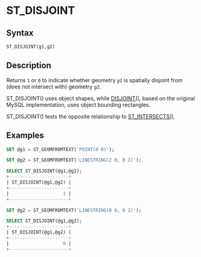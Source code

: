 # ST_DISJOINT

## Syntax

```sql
ST_DISJOINT(g1,g2)
```

## Description

Returns `1` or `0` to indicate whether geometry <em>`g1`</em> is spatially disjoint from
(does not intersect with) geometry <em>`g2`</em>.

ST_DISJOINT() uses object shapes, while [DISJOINT()](/sql-statements-structure/geographic-geometric-features/geometry-relations/disjoint), based on the original MySQL implementation, uses object bounding rectangles.

ST_DISJOINT() tests the opposite relationship to [ST_INTERSECTS()](/kb/en/st_intersects/).

## Examples

```sql
SET @g1 = ST_GEOMFROMTEXT('POINT(0 0)');

SET @g2 = ST_GEOMFROMTEXT('LINESTRING(2 0, 0 2)');

SELECT ST_DISJOINT(@g1,@g2);
+----------------------+
| ST_DISJOINT(@g1,@g2) |
+----------------------+
|                    1 |
+----------------------+

SET @g2 = ST_GEOMFROMTEXT('LINESTRING(0 0, 0 2)');

SELECT ST_DISJOINT(@g1,@g2);
+----------------------+
| ST_DISJOINT(@g1,@g2) |
+----------------------+
|                    0 |
+----------------------+
```
